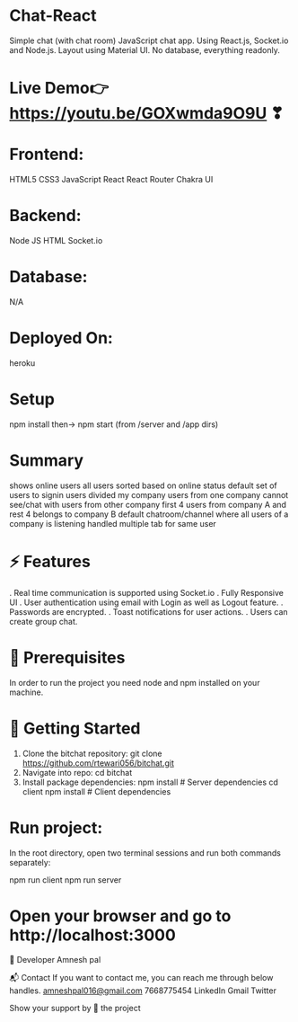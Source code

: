 # Chat-React

Simple chat (with chat room)
JavaScript chat app. Using React.js, Socket.io and Node.js. Layout using Material UI. No database, everything readonly.

# Live Demo👉 https://youtu.be/GOXwmda9O9U ❣

# Frontend:

HTML5  CSS3  JavaScript  React  React Router  Chakra UI 

# Backend:

Node JS  HTML   Socket.io 

# Database:
N/A

# Deployed On:
heroku

# Setup
npm install then-> npm start (from /server and /app dirs)

# Summary
shows online users
all users sorted based on online status
default set of users to signin
users divided my company
users from one company cannot see/chat with users from other company
first 4 users from company A and rest 4 belongs to company B
default chatroom/channel where all users of a company is listening
handled multiple tab for same user


# ⚡️ Features

 . Real time communication is supported using Socket.io
 . Fully Responsive UI
 . User authentication using email with Login as well as Logout feature.
 . Passwords are encrypted.
 . Toast notifications for user actions.
 . Users can create group chat.
 
 
 
 # 📖 Prerequisites
 
In order to run the project you need node and npm installed on your machine.



# 🚩 Getting Started

1. Clone the bitchat repository:
git clone https://github.com/rtewari056/bitchat.git
2. Navigate into repo:
cd bitchat
4. Install package dependencies:
npm install # Server dependencies
cd client
npm install # Client dependencies

# Run project:
In the root directory, open two terminal sessions and run both commands separately:

npm run client
npm run server


# Open your browser and go to http://localhost:3000

👤 Developer
Amnesh pal

📬 Contact
If you want to contact me, you can reach me through below handles.
amneshpal016@gmail.com
7668775454
LinkedIn Gmail Twitter



Show your support by 🌟 the project
